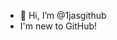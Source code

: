 - 👋 Hi, I’m @1jasgithub
- I'm new to GitHub!
<!---
1jasgithub/1jasgithub is a ✨ special ✨ repository because its `README.md` (this file) appears on your GitHub profile.
You can click the Preview link to take a look at your changes.
--->
